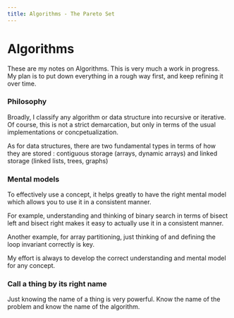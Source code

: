 ```yaml
---
title: Algorithms - The Pareto Set 
---
```


# Algorithms

These are my notes on Algorithms. This is very much a work in progress. My plan is to put down everything in a rough way first, and keep refining it over time.


### Philosophy

Broadly, I classify any algorithm or data structure into recursive or iterative. Of course, this is not a strict demarcation, but only in terms of the usual implementations or concpetualization.


As for data structures, there are two fundamental types in terms of how they are stored : contiguous storage (arrays, dynamic arrays) and linked storage (linked lists, trees, graphs) 

### Mental models

To effectively use a concept, it helps greatly to have the right mental model which allows you to use it in a consistent manner.

For example, understanding and thinking of binary search in terms of bisect left and bisect right makes it easy to actually use it in a consistent manner.

Another example, for array partitioning, just thinking of and  defining the loop invariant correctly is key. 

My effort is always to develop the correct understanding and mental model for any concept.

### Call a thing by its right name

Just knowing the name of a thing is very powerful.  Know the name of the problem and know the name of the algorithm.

